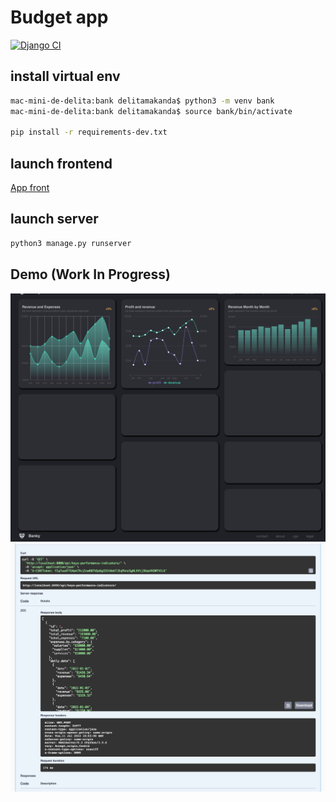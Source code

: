 # Budget app
[![Django CI](https://github.com/delitamakanda/banky/actions/workflows/django.yml/badge.svg?branch=master&event=push)](https://github.com/delitamakanda/banky/actions/workflows/django.yml)


## install virtual env
``` bash
mac-mini-de-delita:bank delitamakanda$ python3 -m venv bank 
mac-mini-de-delita:bank delitamakanda$ source bank/bin/activate

pip install -r requirements-dev.txt
```


## launch frontend
[App front](https://github.com/delitamakanda/banky-front)


## launch server
``` bash
python3 manage.py runserver
```

## Demo (Work In Progress)
![Screen](banky_v2_wip.png)
![Swagger Banky API](swagger_.png)
